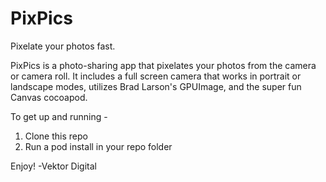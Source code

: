 PixPics
=======

Pixelate your photos fast.

PixPics is a photo-sharing app that pixelates your photos from the camera or camera roll. It includes a full screen camera that works in portrait or landscape modes, utilizes Brad Larson's GPUImage, and the super fun Canvas cocoapod. 

To get up and running - 

1. Clone this repo
2. Run a pod install in your repo folder

Enjoy!
-Vektor Digital
